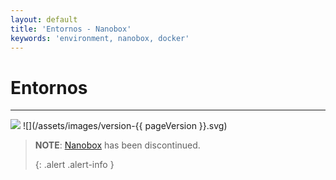 ```yaml
---
layout: default
title: 'Entornos - Nanobox'
keywords: 'environment, nanobox, docker'
---
```


# Entornos
- - -
![](/assets/images/document-status-stable-success.svg) ![](/assets/images/version-{{ pageVersion }}.svg)

> **NOTE**: [Nanobox][nanobox] has been discontinued. 
> 
> {: .alert .alert-info }

[nanobox]: https://nanobox.io
